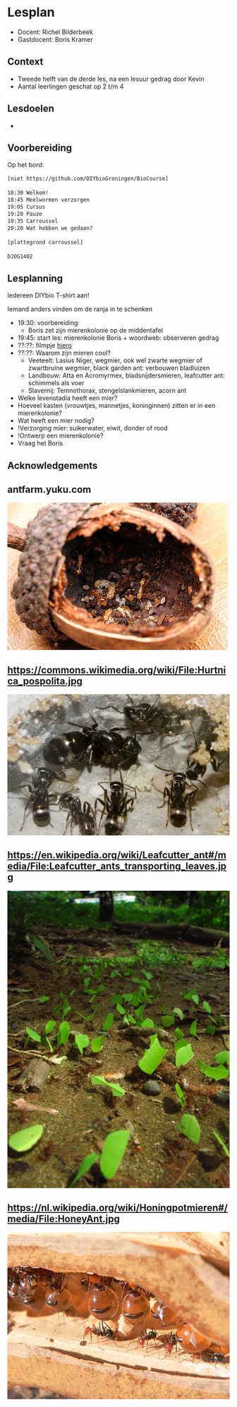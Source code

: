 # Lesplan

 * Docent: Richel Bilderbeek
 * Gastdocent: Boris Kramer

## Context

 * Tweede helft van de derde les, na een lesuur gedrag door Kevin 
 * Aantal leerlingen geschat op 2 t/m 4

## Lesdoelen

 * 

## Voorbereiding

Op het bord:

```
[niet https://github.com/DIYbioGroningen/BioCourse]

18:30 Welkom!
18:45 Meelwormen verzorgen
19:05 Cursus
19:20 Pauze
19:35 Carroussel
20:20 Wat hebben we gedaan?

[plattegrond carroussel]

DJOG1402
```

## Lesplanning

Iedereen DIYbio T-shirt aan!

Iemand anders vinden om de ranja in te schenken



 * 19:30: voorbereiding: 
   * Boris zet zijn mierenkolonie op de middentafel
 * 19:45: start les: mierenkolonie Boris + woordweb: observeren gedrag
 * ??:??: filmpje [hiero](https://www.youtube.com/watch?v=lFg21x2sj-M)
 * ??:??: Waarom zijn mieren cool?
   * Veeteelt: Lasius Niger, wegmier, ook wel zwarte wegmier of zwartbruine wegmier, black garden ant: verbouwen bladluizen
   * Landbouw: Atta en Acromyrmex, bladsnijdersmieren, leafcutter ant: schimmels als voer
   * Slavernij: Temnothorax, stengelslankmieren, acorn ant 
 * Welke levenstadia heeft een mier?
 * Hoeveel kasten (vrouwtjes, mannetjes, koninginnen) zitten er in een mierenkolonie?
 * Wat heeft een mier nodig?
 * !Verzorging mier: suikerwater, eiwit, donder of rood
 * !Ontwerp een mierenkolonie?
 * Vraag het Boris

## Acknowledgements

## antfarm.yuku.com

![Temnothorax](Temnothorax.jpg)

## https://commons.wikimedia.org/wiki/File:Hurtnica_pospolita.jpg

![Lasius niger](LasiusNiger.jpg)

## https://en.wikipedia.org/wiki/Leafcutter_ant#/media/File:Leafcutter_ants_transporting_leaves.jpg

![Leafcutter_ants_transporting_leaves.jpg](Leafcutter_ants_transporting_leaves.jpg)

## https://nl.wikipedia.org/wiki/Honingpotmieren#/media/File:HoneyAnt.jpg

![Honey ant](HoneyAnt.jpg)